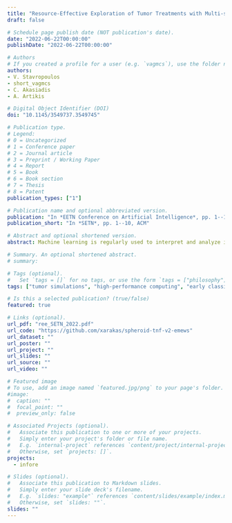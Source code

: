 ```yaml
---
title: "Resource-Effective Exploration of Tumor Treatments with Multi-scale Simulations"
draft: false

# Schedule page publish date (NOT publication's date).
date: "2022-06-22T00:00:00"
publishDate: "2022-06-22T00:00:00"

# Authors
# If you created a profile for a user (e.g. `vagmcs`), use the folder name instead, and should be replaced by their full name and linked to their profile.
authors:
- V. Stavropoulos
- short_vagmcs
- C. Akasiadis
- A. Artikis

# Digital Object Identifier (DOI)
doi: "10.1145/3549737.3549745"

# Publication type.
# Legend:
# 0 = Uncategorized
# 1 = Conference paper
# 2 = Journal article
# 3 = Preprint / Working Paper
# 4 = Report
# 5 = Book
# 6 = Book section
# 7 = Thesis
# 8 = Patent
publication_types: ["1"]

# Publication name and optional abbreviated version.
publication: "In *EETN Conference on Artificial Intelligence*, pp. 1--10, ACM"
publication_short: "In *SETN*, pp. 1--10, ACM"

# Abstract and optional shortened version.
abstract: Machine learning is regularly used to interpret and analyze information from large and complex datasets originating from numerous fields. In Bioinformatics, the exploration of potentially beneficial drug configurations for tumor treatments via simulations requires multiple processing units to be used in parallel and a considerable amount of time to be completed. In this paper, we apply a state-of-the-art model exploration workflow for the characterization of a new drug configuration parameter space, using a redesigned simulator. Moreover, we incorporate different clustering and optimization approaches and compare their performance in in-silico simulation trials on high-performance computing infrastructure, with respect to time and resource efficiency. The overall goal is to discover regions in this parameter space that can lead to more viable treatments in reasonable time, and thus guide the related research towards more focused and effective real-world trials.

# Summary. An optional shortened abstract.
# summary:

# Tags (optional).
#   Set `tags = []` for no tags, or use the form `tags = ["philosophy"]`.
tags: ["tumor simulations", "high-performance computing", "early classification", "time-series"]

# Is this a selected publication? (true/false)
featured: true

# Links (optional).
url_pdf: "ree_SETN_2022.pdf"
url_code: "https://github.com/xarakas/spheroid-tnf-v2-emews"
url_dataset: ""
url_poster: ""
url_project: ""
url_slides: ""
url_source: ""
url_video: ""

# Featured image
# To use, add an image named `featured.jpg/png` to your page's folder.
#image:
#  caption: ""
#  focal_point: ""
#  preview_only: false

# Associated Projects (optional).
#   Associate this publication to one or more of your projects.
#   Simply enter your project's folder or file name.
#   E.g. `internal-project` references `content/project/internal-project/index.md`.
#   Otherwise, set `projects: []`.
projects:
  - infore

# Slides (optional).
#   Associate this publication to Markdown slides.
#   Simply enter your slide deck's filename.
#   E.g. `slides: "example"` references `content/slides/example/index.md`.
#   Otherwise, set `slides: ""`.
slides: ""
---
```


